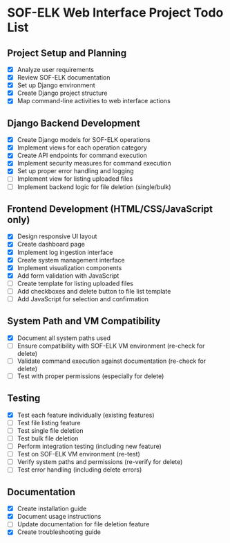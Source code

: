 # SOF-ELK Web Interface Project Todo List

## Project Setup and Planning
- [x] Analyze user requirements
- [x] Review SOF-ELK documentation
- [x] Set up Django environment
- [x] Create Django project structure
- [x] Map command-line activities to web interface actions

## Django Backend Development
- [x] Create Django models for SOF-ELK operations
- [x] Implement views for each operation category
- [x] Create API endpoints for command execution
- [x] Implement security measures for command execution
- [x] Set up proper error handling and logging
- [ ] Implement view for listing uploaded files
- [ ] Implement backend logic for file deletion (single/bulk)

## Frontend Development (HTML/CSS/JavaScript only)
- [x] Design responsive UI layout
- [x] Create dashboard page
- [x] Implement log ingestion interface
- [x] Create system management interface
- [x] Implement visualization components
- [x] Add form validation with JavaScript
- [ ] Create template for listing uploaded files
- [ ] Add checkboxes and delete button to file list template
- [ ] Add JavaScript for selection and confirmation

## System Path and VM Compatibility
- [x] Document all system paths used
- [ ] Ensure compatibility with SOF-ELK VM environment (re-check for delete)
- [ ] Validate command execution against documentation (re-check for delete)
- [ ] Test with proper permissions (especially for delete)

## Testing
- [x] Test each feature individually (existing features)
- [ ] Test file listing feature
- [ ] Test single file deletion
- [ ] Test bulk file deletion
- [ ] Perform integration testing (including new feature)
- [ ] Test on SOF-ELK VM environment (re-test)
- [ ] Verify system paths and permissions (re-verify for delete)
- [ ] Test error handling (including delete errors)

## Documentation
- [x] Create installation guide
- [x] Document usage instructions
- [ ] Update documentation for file deletion feature
- [x] Create troubleshooting guide
